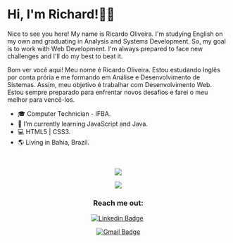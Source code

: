 # Hi, I'm Richard!👋😉

Nice to see you here! My name is Ricardo Oliveira. I'm studying English on my own and graduating in Analysis and Systems Development. So, my goal is to work with Web Development. I'm always prepared to face new challenges and I'll do my best to beat it.

Bom ver você aqui! Meu nome é Ricardo Oliveira. Estou estudando Inglês por conta prória e me formando em Análise e Desenvolvimento de Sistemas. Assim, meu objetivo é trabalhar com Desenvolvimento Web. Estou sempre preparado para enfrentar novos desafios e farei o meu melhor para vencê-los.


- 🎓 Computer Technician - IFBA.
- 🌱 I’m currently learning JavaScript and Java.
- 💻 HTML5 | CSS3.
- 🌎 Living in Bahia, Brazil.

</br>

<p align="center">
  <img align="center" src="https://github-readme-stats.vercel.app/api?username=richard-developer&show_icons=true&theme=tokyonight "> 
</p>

<p align="center">
  <img align="center" src="https://github-readme-stats.vercel.app/api/top-langs/?username=richard-developer&layout=compact&theme=tokyonight"> 
</p>

<h3 align="center">Reach me out:</h3>

<p align="center">
<a href="https://www.linkedin.com/in/ricardo-barbosa-oliveira/" target="blank"><img alt="Linkedin Badge" src="https://img.shields.io/badge/-Ricardo%20Oliveira-563D7C?style=flat-square&logo=Linkedin&logoColor=white&link=https://www.linkedin.com/in/ricardo-barbosa-oliveira/"/></a>&nbsp;
</p>

<p align ="center">
<a href="mailto:richardi.developer@gmail.com" target="blank"><img alt="Gmail Badge" src="https://img.shields.io/badge/-richardi.developer@gmail.com-563D7C?style=flat-square&logo=Gmail&logoColor=white&link=mailto:richardi.developer@gmail.com"/></a>
</p>




